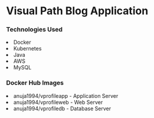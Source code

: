 <h1><b>Visual Path Blog Application</b></h1>
<h3>Technologies Used</h3>
<li>Docker</li>
<li>Kubernetes</li>
<li>Java</li>
<li>AWS</li>
<li>MySQL</li>

<h3>Docker Hub Images</h3>
<li>anuja1994/vprofileapp - Application Server</li>
<li>anuja1994/vprofileweb - Web Server</li>
<li>anuja1994/vprofiledb - Database Server</li>

